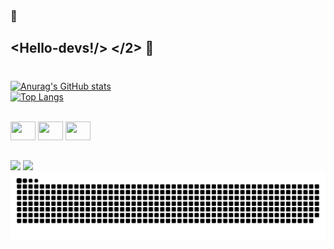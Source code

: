 ###  👾 <h2> <Hello-devs!/> </2> 👾

#

[![Anurag's GitHub stats](https://github-readme-stats.vercel.app/api?username=bernardosoaress&show_icons=true&theme=jolly)](https://github.com/anuraghazra/github-readme-stats) 
<br>
[![Top Langs](https://github-readme-stats.vercel.app/api/top-langs/?username=bernardosoaress&show_icons=true&theme=jolly)](https://github.com/anuraghazra/github-readme-stats)



<div styles="display: inline_block"><br>
            <img align="center alt="HTML5" height="30" width="40" src="https://cdn.jsdelivr.net/gh/devicons/devicon/icons/html5/html5-original.svg" />
            <img align="center alt="CSS3"  height="30" width="40" src="https://cdn.jsdelivr.net/gh/devicons/devicon/icons/css3/css3-original.svg" />
            <img align="center alt="JS"    height="30" width="40" src="https://cdn.jsdelivr.net/gh/devicons/devicon/icons/javascript/javascript-original.svg" /> 
</div>

##

<div> 
  <a href="https://www.instagram.com/cyberdeveloper_/" target="_blank"><img src="https://img.shields.io/badge/-Instagram-%23E4405F?style=for-the-badge&logo=instagram&logoColor=white" target="_blank"></a>
  <a href="https://www.linkedin.com/in/bernardosoaress/" target="_blank"><img src="https://img.shields.io/badge/-LinkedIn-%230077B5?style=for-the-badge&logo=linkedin&logoColor=white" target="_blank"></a> 
  
</div>
           
         
          
<picture>
  <source
    media="(prefers-color-scheme: dark)"
    srcset="
      https://raw.githubusercontent.com/platane/snk/output/github-contribution-grid-snake-dark.svg
    "
  />
  <source
    media="(prefers-color-scheme: light)"
    srcset="
      https://raw.githubusercontent.com/platane/snk/output/github-contribution-grid-snake.svg
    "
  />
  <img
    alt="github contribution grid snake animation"
    src="https://raw.githubusercontent.com/platane/snk/output/github-contribution-grid-snake.svg"
  />
</picture>
